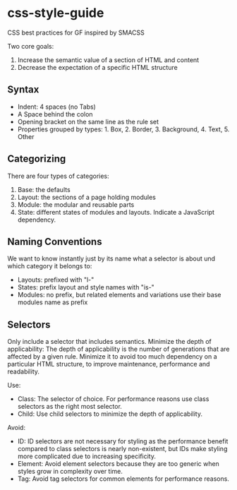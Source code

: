css-style-guide
===============
CSS best practices for GF inspired by SMACSS

Two core goals:

1. Increase the semantic value of a section of HTML and content
2. Decrease the expectation of a specific HTML structure

Syntax
------
* Indent: 4 spaces (no Tabs)
* A Space behind the colon
* Opening bracket on the same line as the rule set
* Properties grouped by types: 1. Box, 2. Border, 3. Background, 4. Text, 5. Other

Categorizing
------------
There are four types of categories:

1. Base: the defaults
2. Layout: the sections of a page holding modules
3. Module: the modular and reusable parts 
4. State: different states of modules and layouts. Indicate a JavaScript dependency.

Naming Conventions
------------------
We want to know instantly just by its name what a selector is about und which category it belongs to:
* Layouts: prefixed with "l-"
* States: prefix layout and style names with "is-"
* Modules: no prefix, but related elements and variations use their base modules name as prefix

Selectors
---------
Only include a selector that includes semantics.
Minimize the depth of applicability: The depth of applicability is the number of generations that are affected by a given rule. Minimize it to avoid too much dependency on a particular HTML structure, to improve maintenance, performance and readability.

Use:
* Class: The selector of choice. For performance reasons use class selectors as the right most selector.
* Child: Use child selectors to minimize the depth of applicability.

Avoid:
* ID: ID selectors are not necessary for styling as the performance benefit compared to class selectors is nearly non-existent, but IDs make styling more complicated due to increasing specificity.
* Element: Avoid element selectors because they are too generic when styles grow in complexity over time.
* Tag: Avoid tag selectors for common elements for performance reasons.